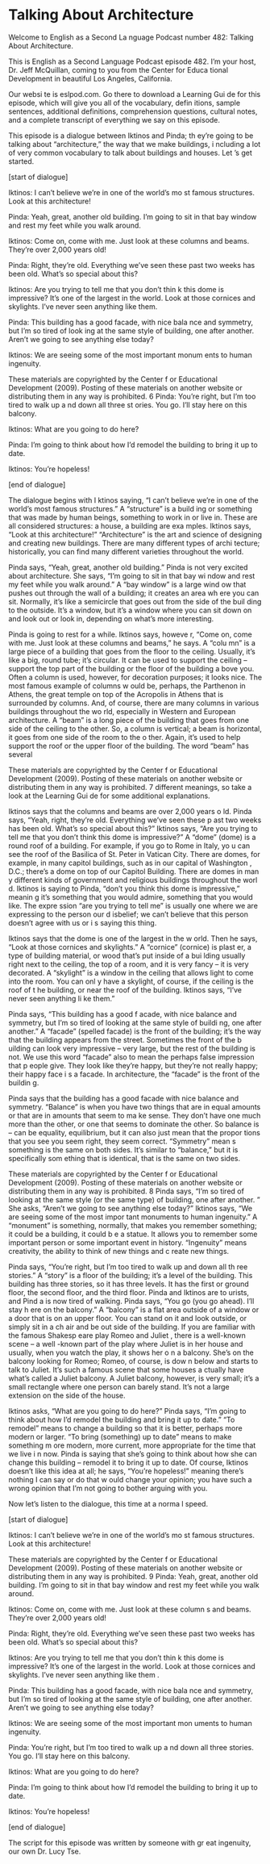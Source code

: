 # Talking About Architecture

Welcome to English as a Second La nguage Podcast number 482: Talking About Architecture.

This is English as a Second Language Podcast episode 482.  I’m your host, Dr. Jeff McQuillan, coming to you from the Center for Educa tional Development in beautiful Los Angeles, California.

Our websi te is eslpod.com.  Go there to download a Learning Gui de for this episode, which will give you all of the vocabulary, defin itions, sample sentences, additional definitions, comprehension questions, cultural  notes, and a complete transcript of everything we  say on this episode.

This episode is a dialogue between Iktinos and Pinda; th ey’re going to be talking about “architecture,” the way that we make buildings, i ncluding a lot of very common vocabulary to talk about buildings and houses.  Let ’s get started.

[start of dialogue]

Iktinos:  I can’t believe we’re in one of the world’s mo st famous structures.  Look at this architecture!

Pinda:  Yeah, great, another old building.  I’m going to sit in that bay window and rest my feet while you walk around.

Iktinos:  Come on, come with me.  Just look at these columns and  beams. They’re over 2,000 years old!

Pinda:  Right, they’re old.  Everything we’ve seen these  past two weeks has been old.  What’s so special about this?

Iktinos:  Are you trying to tell me that you don’t thin k this dome is impressive?  It’s one of the largest in the world.  Look at those cornices and skylights.  I’ve never seen anything like them.

Pinda:  This building has a good facade, with nice bala nce and symmetry, but I’m so tired of look ing at the same style of building, one after another.   Aren’t we going to see anything else today?

Iktinos:  We are seeing some of the most important monum ents to human ingenuity.

These materials are copyrighted by the Center f or Educational Development (2009).  Posting of these materials on another website or distributing them in  any way is prohibited. 6 Pinda:  You’re right, but I’m too tired to walk up a nd down all three st ories.  You go.  I’ll stay here on this balcony.

Iktinos:  What are you going to do here?

Pinda:  I’m going to think about how I’d remodel the  building to bring it up to date.

Iktinos:  You’re hopeless!

[end of dialogue]

The dialogue begins with I ktinos saying, “I can’t believe we’re in one of the world’s most famous structures.”  A “structure” is a build ing or something that was made by human beings, something to work in or live in.  These are all considered structures: a house, a building are exa mples.  Iktinos says, “Look at this architecture!”  “Architecture” is the art and science of designing and creating new buildings.  There are many different types of archi tecture; historically, you can find many different varieties throughout the world.

Pinda says, “Yeah, great, another old building.”  Pinda  is not very excited about architecture.  She says, “I’m going to sit in that bay wi ndow and rest my feet while you walk around.”  A “bay window” is a large wind ow that pushes out through the wall of a building; it creates an area wh ere you can sit.  Normally, it’s like a semicircle that goes out from the side of the buil ding to the outside.  It’s a window, but it’s a window where you can sit down on and  look out or look in, depending on what’s more interesting.

Pinda is going to rest for a while.  Iktinos says, howeve r, “Come on, come with me.  Just look at these columns and beams,” he says.  A “colu mn” is a large piece of a building that goes from the floor to the ceiling.  Usually, it’s like a big, round tube; it’s circular.  It can be used to support the ceiling – support the top part of the building or the floor of the building a bove you.  Often a column is used, however, for decoration purposes; it looks nice.  The  most famous example of columns w ould be, perhaps, the Parthenon in Athens, the great temple on top of the Acropolis in Athens that is surrounded by columns.  And, of course, there are many columns in various buildings throughout the wo rld, especially in Western and European architecture.  A “beam” is a long piece of the building that goes from one side of the ceiling to the other.  So, a  column is vertical; a beam is horizontal, it goes from one side of the room to the o ther.  Again, it’s used to help support the roof or the upper floor of the building.   The word “beam” has several

These materials are copyrighted by the Center f or Educational Development (2009).  Posting of these materials on another website or distributing them in  any way is prohibited. 7 different meanings, so take a look at the Learning Gui de for some additional explanations.

Iktinos says that the columns and beams are over 2,000 years o ld.  Pinda says, “Yeah, right, they’re old.  Everything we’ve seen these p ast two weeks has been old.  What’s so special about this?”  Iktinos says, “Are you trying to tell me that you don’t think this dome is impressive?”  A “dome” (dome)  is a round roof of a building.  For example, if you go to Rome in Italy, yo u can see the roof of the Basilica of St. Peter in Vatican City.  There are domes,  for example, in many capitol buildings, such as in our capital of Washington , D.C.; there’s a dome on top of our Capitol Building.  There are domes in man y different kinds  of government and religious buildings throughout the worl d.  Iktinos is saying to Pinda, “don’t you think this dome is impressive,” meanin g it’s something that you would admire, something that you would like.  The expre ssion “are you trying to tell me” is  usually one where we are expressing to the person our d isbelief; we can’t believe that this person doesn’t agree with us or i s saying this thing.

Iktinos says that the dome is one of the largest in the w orld.  Then he says, “Look at those cornices and skylights.”  A “cornice” (cornice) is plast er, a type of building material, or wood that’s put inside of a bui lding usually right next to the ceiling, the top of a room, and it is very fancy – it is very decorated.  A “skylight” is a window in the ceiling that allows light to come into the room.  You can onl y have a skylight, of course, if the ceiling is the roof of t he building, or near the roof of the building.  Iktinos says, “I’ve never seen anything li ke them.”

Pinda says, “This building has a good f acade, with nice balance and symmetry, but I’m so tired of looking at the same style of buildi ng, one after another.”  A “facade” (spelled facade) is the front of the building;  it’s the way that the building appears from the street.  Sometimes the front of the b uilding can look very impressive –  very large, but the rest of the building is not.  We use this word “facade” also to mean the perhaps false impression that p eople give.  They look like they’re happy, but they’re not really happy; their happy face i s a facade.  In architecture, the “facade” is the front of the buildin g.

Pinda says that the building has a good facade with nice balance and symmetry. “Balance” is when you have two things that are in equal amounts or that are in amounts that seem to ma ke sense.  They don’t have one much more than the other, or one that seems to dominate the other.  So balance is – can be equality, equilibrium, but it can also just mean that the propor tions that you see you seem right, they seem correct.  “Symmetry” mean s something is the same on both sides.  It’s similar to “balance,” but it is specifically som ething that is identical, that is the same on two sides.

These materials are copyrighted by the Center f or Educational Development (2009).  Posting of these materials on another website or distributing them in  any way is prohibited. 8 Pinda says, “I’m so tired of looking at the same style (or  the same type) of building, one after another. ”  She asks, “Aren’t we going to see anything else today?”  Iktinos says, “We are seeing some of the most impor tant monuments to human ingenuity.”  A “monument” is something, normally,  that makes you remember something; it could be a building, it could b e a statue.  It allows you to remember some important person or some important event in history.  “Ingenuity” means creativity, the ability to think of new things and c reate new things.

Pinda says, “You’re right, but I’m too tired to walk up  and down all th ree stories.” A “story” is a floor of the building; it’s a level of the building.  This building has three stories, so it has three levels.  It has the first or ground floor, the second floor, and the third floor.  Pinda and Iktinos are to urists, and Pind a is now tired of walking.  Pinda says, “You go (you go ahead).  I’ll stay h ere on the balcony.”  A “balcony” is a flat area outside of a window or a door that is on an upper floor. You can stand on it and look outside, or simply sit in a ch air and be out side of the building.  If you are familiar with the famous Shakesp eare play Romeo and Juliet , there is a well-known scene –  a well -known part of the play where Juliet is in her house and usually, when you watch the play, it shows her o n a balcony.  She’s on the balcony looking for Romeo; Romeo, of course, is dow n below and starts to talk to Juliet.  It’s such a famous scene that some houses a ctually have what’s called a Juliet balcony.  A Juliet balcony, however, is very small; it’s a small rectangle where one person can barely stand.  It’s not a large extension on the side of the house.

Iktinos asks, “What are you going to do here?”  Pinda says, “I’m going to think about how I’d remodel the building and bring it up to date.”  “To remodel” means to change a  building so that it is better, perhaps more modern or  larger.  “To bring (something) up to date” means to make something m ore modern, more current, more appropriate for the time that we live i n now.  Pinda is saying that she’s going to think about how she  can change this building – remodel it to bring it up to date.  Of course, Iktinos doesn’t like this idea  at all; he says, “You’re hopeless!” meaning there’s nothing I can say or do that w ould change your opinion; you have such a wrong opinion that I’m not  going to bother arguing with you.

Now let’s listen to the dialogue, this time at a norma l speed.

[start of dialogue]

Iktinos:  I can’t believe we’re in one of the world’s mo st famous structures.  Look at this architecture!

These materials are copyrighted by the Center f or Educational Development (2009).  Posting of these materials on another website or distributing them in  any way is prohibited. 9 Pinda:  Yeah, great, another old building.  I’m going to sit in that bay window and rest my feet while you walk around.

Iktinos:  Come on, come with me.  Just look at these column s and beams. They’re over 2,000 years old!

Pinda:  Right, they’re old.  Everything we’ve seen these  past two weeks has been old.  What’s so special about this?

Iktinos:  Are you trying to tell me that you don’t thin k this dome is impressive?  It’s one of the largest in the world.  Look at those cornices and skylights.  I’ve never seen anything like them .

Pinda:  This building has a good facade, with nice bala nce and symmetry, but I’m so tired of looking at the same style of building, one after another.  Aren’t we going to see anything else today?

Iktinos:  We are seeing some of the most important mon uments to human ingenuity.

Pinda:  You’re right, but I’m too tired to walk up a nd down all three stories.  You go.  I’ll stay here on this balcony.

Iktinos:  What are you going to do here?

Pinda:  I’m going to think about how I’d remodel the  building to bring it up to date.

Iktinos:  You’re hopeless!

[end of dialogue]

The script for this episode was written by someone with gr eat ingenuity, our own Dr. Lucy Tse.





